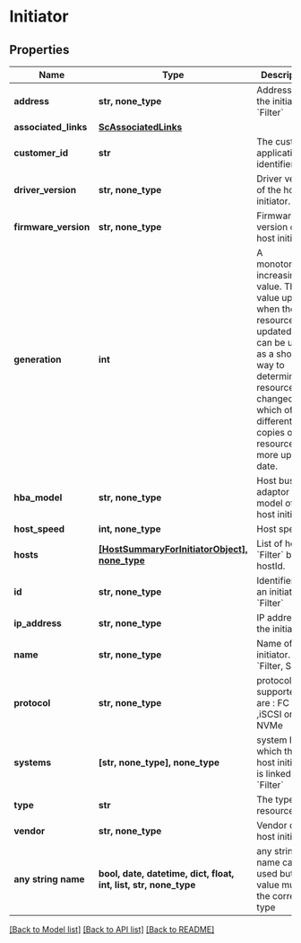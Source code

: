 # Initiator


## Properties
Name | Type | Description | Notes
------------ | ------------- | ------------- | -------------
**address** | **str, none_type** | Address of the initiator. &#x60;Filter&#x60; | [optional] 
**associated_links** | [**ScAssociatedLinks**](ScAssociatedLinks.md) |  | [optional] 
**customer_id** | **str** | The customer application identifier | [optional] 
**driver_version** | **str, none_type** | Driver version of the host initiator. | [optional] 
**firmware_version** | **str, none_type** | Firmware version of the host initiator. | [optional] 
**generation** | **int** | A monotonically increasing value. This value updates when the resource is updated and can be used as a short way to determine if a resource has changed or which of two different copies of a resource is more up to date. | [optional] 
**hba_model** | **str, none_type** | Host bus adaptor model of the host initiator | [optional] 
**host_speed** | **int, none_type** | Host speed | [optional] 
**hosts** | [**[HostSummaryForInitiatorObject], none_type**](HostSummaryForInitiatorObject.md) | List of hosts. &#x60;Filter&#x60; by hostId. | [optional] 
**id** | **str, none_type** | Identifier for an initiator. &#x60;Filter&#x60; | [optional] 
**ip_address** | **str, none_type** | IP address of the initiator. | [optional] 
**name** | **str, none_type** | Name of the initiator. &#x60;Filter, Sort&#x60; | [optional] 
**protocol** | **str, none_type** | protocol supported are : FC ,iSCSI or NVMe | [optional] 
**systems** | **[str, none_type], none_type** | system IDs to which the host initiator is linked to. &#x60;Filter&#x60; | [optional] 
**type** | **str** | The type of resource. | [optional] 
**vendor** | **str, none_type** | Vendor of the host initiator | [optional] 
**any string name** | **bool, date, datetime, dict, float, int, list, str, none_type** | any string name can be used but the value must be the correct type | [optional]

[[Back to Model list]](../README.md#documentation-for-models) [[Back to API list]](../README.md#documentation-for-api-endpoints) [[Back to README]](../README.md)


